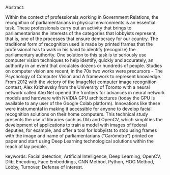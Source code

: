  Abstract:
 
Within the context of professionals working in Government Relations, the recognition of
parliamentarians in physical environments is an essential task. These professionals carry out an
activity that brings to parliamentarians the interests of the categories that lobbyists represent,
that is, one of the processes that ensure democracy for our country. The traditional form of
recognition used is made by printed frames that the professional has to walk in his hand to
identify (recognize) the parliamentary authority. One solution to this task is to seriously use
computer vision techniques to help identify, quickly and accurately, an authority in an event
that circulates dozens or hundreds of people.
Studies on computer vision are recent, in the 70s two works were precursors - The
Psychology of Computer Vision and A framework to represent knowledge. From 2012 with
the victory of the ImageNet computer image recognition contest, Alex Krizhevsky from the
University of Toronto with a neural network called AlexNet opened the frontiers for advances
in neural network models and hardware with NVIDIA GPU architectures (today the GPU is
available to any user of the Google Colab platform). Innovations like these were instrumental
in making it accessible for anyone to develop facial recognition solutions on their home
computers. This technical study presents the use of libraries such as Dlib and OpenCV, which
simplifies the development of applications to train a model with images of federal deputies, for
example, and offer a tool for lobbyists to stop using frames with the image and name of
parliamentarians (“Carômetro”) printed on paper and start using Deep Learning technological
solutions within the reach of lay people.


keywords: Facial detection, Artificial Intelligence, Deep Learning, OpenCV, Dlib, Encoding,
Face Embeddings, CNN Method, Python, HOG Method, Lobby, Turnover, Defense of
interest.
